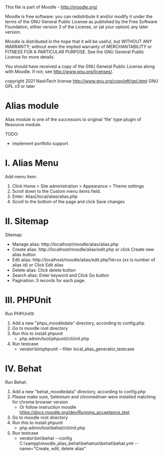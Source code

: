 This file is part of Moodle - http://moodle.org/

Moodle is free software: you can redistribute it and/or modify
it under the terms of the GNU General Public License as published by
the Free Software Foundation, either version 3 of the License, or
(at your option) any later version.

Moodle is distributed in the hope that it will be useful,
but WITHOUT ANY WARRANTY; without even the implied warranty of
MERCHANTABILITY or FITNESS FOR A PARTICULAR PURPOSE.  See the
GNU General Public License for more details.

You should have received a copy of the GNU General Public License
along with Moodle.  If not, see <http://www.gnu.org/licenses/>.

copyright 2021 NashTech
license   http://www.gnu.org/copyleft/gpl.html GNU GPL v3 or later


Alias module
=============

Alias module is one of the successors to original 'file' type plugin of Resource module.


TODO:
 * implement portfolio support
# I. Alias Menu

Add menu item:
1. Click Home > Site administration > Appearance > Theme settings
2. Scroll down to the Custom menu items field.
3. Enter: Alias|/local/alias/alias.php
4. Scroll to the bottom of the page and click Save changes


# II. Sitemap
Sitemap:
* Manage alias: http://localhost/moodle/alias/alias.php
* Create alias: http://localhost/moodle/alias/edit.php or click Create new alias button
* Edit alias: http://localhost/moodle/alias/edit.php?id=xx (xx is number of alias id) or Click Edit alias
* Delete alias: Click delete button
* Search alias: Enter keyword and Click Go button
* Pagination: 3 records for each page.

# III. PHPUnit
Run PHPUnit9:
1. Add a new "phpu_moodledata" directory, according to config.php
2. Go to moodle root directory
3. Run this to install phpunit
    * php admin/tool/phpunit/cli/init.php
4. Run testcase
    * vendor\bin\phpunit --filter local_alias_generator_testcase

# IV. Behat
Run Behat:
1. Add a new "behat_moodledata" directory, according to config.php
2. Please make sure, Selemium and chromedriver were installed matching for chrome browser version
    * Or follow instruction moodle https://docs.moodle.org/dev/Running_acceptance_test
3. Go to moodle root directory
4. Run this to install phpunit
    * php admin/tool/behat/cli/init.php
5. Run testcase
    * vendor\bin\behat --config C:\xampp\moodle_alias_behat\behatrun\behat\behat.yml --name="Create, edit, delete alias"
